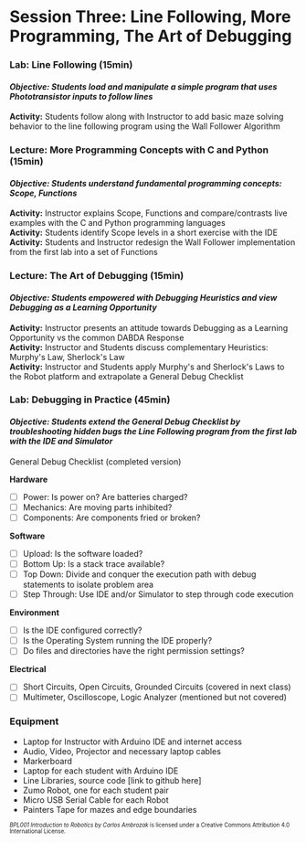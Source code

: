# Session Three: Line Following, More Programming, The Art of Debugging

### Lab: Line Following (15min)
#### _**Objective: Students load and manipulate a simple program that uses Phototransistor inputs to follow lines**_
**Activity:** Students follow along with Instructor to add basic maze solving behavior to the line following program using the Wall Follower Algorithm<br>

### Lecture: More Programming Concepts with C and Python (15min)
#### _**Objective: Students understand fundamental programming concepts: Scope, Functions**_
**Activity:** Instructor explains Scope, Functions and compare/contrasts live examples with the C and Python programming languages<br>
**Activity:** Students identify Scope levels in a short exercise with the IDE<br>
**Activity:** Students and Instructor redesign the Wall Follower implementation from the first lab into a set of Functions


### Lecture: The Art of Debugging (15min)
#### _**Objective: Students empowered with Debugging Heuristics and view Debugging as a Learning Opportunity**_
**Activity:** Instructor presents an attitude towards Debugging as a Learning Opportunity vs the common DABDA Response<br>
**Activity:** Instructor and Students discuss complementary Heuristics: Murphy's Law, Sherlock's Law<br>
**Activity:** Instructor and Students apply Murphy's and Sherlock's Laws to the Robot platform and extrapolate a General Debug Checklist

### Lab: Debugging in Practice (45min)
#### _**Objective: Students extend the General Debug Checklist by troubleshooting hidden bugs the Line Following program from the first lab with the IDE and Simulator**_

General Debug Checklist (completed version)

**Hardware**
- [ ] Power:  Is power on?  Are batteries charged?
- [ ] Mechanics: Are moving parts inhibited?
- [ ] Components: Are components fried or broken?

**Software**
- [ ] Upload: Is the software loaded?
- [ ] Bottom Up: Is a stack trace available?
- [ ] Top Down: Divide and conquer the execution path with debug statements to isolate problem area 
- [ ] Step Through: Use IDE and/or Simulator to step through code execution

**Environment**
- [ ] Is the IDE configured correctly?
- [ ] Is the Operating System running the IDE properly?
- [ ] Do files and directories have the right permission settings?

**Electrical** 
- [ ] Short Circuits, Open Circuits, Grounded Circuits (covered in next class)
- [ ] Multimeter, Oscilloscope, Logic Analyzer (mentioned but not covered)

### Equipment
* Laptop for Instructor with Arduino IDE and internet access
* Audio, Video, Projector and necessary laptop cables
* Markerboard
* Laptop for each student with Arduino IDE
* Line Libraries, source code [link to github here]
* Zumo Robot, one for each student pair
* Micro USB Serial Cable for each Robot
* Painters Tape for mazes and edge boundaries

<sup><sub>*BPL001 Introduction to Robotics by Carlos Ambrozak* is licensed under a Creative Commons Attribution 4.0 International License.</sub></sup>
